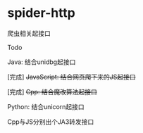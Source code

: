 # spider-http

爬虫相关起接口

Todo

Java: 结合unidbg起接口 

[完成] ~~JavaScript: 结合网页爬下来的JS起接口~~

[完成] ~~Cpp: 结合魔改算法起接口~~

Python: 结合unicorn起接口

Cpp与JS分别出个JA3转发接口
